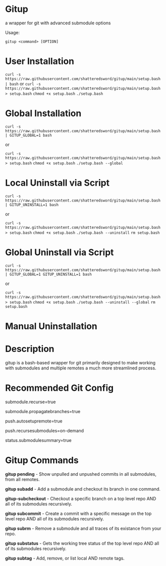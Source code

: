 # Gitup
a wrapper for git with advanced submodule options

Usage:

`gitup <command> [OPTION]`

# User Installation
`curl -s https://raw.githubusercontent.com/shatteredsword/gitup/main/setup.bash | bash`
or
`curl -s https://raw.githubusercontent.com/shatteredsword/gitup/main/setup.bash > setup.bash`
`chmod +x setup.bash`
`./setup.bash`

# Global Installation
`curl -s https://raw.githubusercontent.com/shatteredsword/gitup/main/setup.bash | GITUP_GLOBAL=1 bash`

or

`curl -s https://raw.githubusercontent.com/shatteredsword/gitup/main/setup.bash > setup.bash`
`chmod +x setup.bash`
`./setup.bash --global`

# Local Uninstall via Script
`curl -s https://raw.githubusercontent.com/shatteredsword/gitup/main/setup.bash | GITUP_UNINSTALL=1 bash`

or

`curl -s https://raw.githubusercontent.com/shatteredsword/gitup/main/setup.bash > setup.bash`
`chmod +x setup.bash`
`./setup.bash --uninstall`
`rm setup.bash`

# Global Uninstall via Script
`curl -s https://raw.githubusercontent.com/shatteredsword/gitup/main/setup.bash | GITUP_GLOBAL=1 GITUP_UNINSTALL=1 bash`

or

`curl -s https://raw.githubusercontent.com/shatteredsword/gitup/main/setup.bash > setup.bash`
`chmod +x setup.bash`
`./setup.bash --uninstall --global`
`rm setup.bash`

# Manual Uninstallation

# Description

gitup is a bash-based wrapper for git primarily designed to make working with 
submodules and multiple remotes a much more streamlined process.

# Recommended Git Config

submodule.recurse=true

submodule.propagatebranches=true

push.autosetupremote=true

push.recursesubmodules=on-demand

status.submodulesummary=true

# Gitup Commands
	
**gitup pending** - Show unpulled and unpushed commits in all submodules, from all remotes.

**gitup subadd** - Add a submodule and checkout its branch in one command.

**gitup-subcheckout** - Checkout a specific branch on a top level repo AND all of its submodules recursively.

**gitup subcommit** - Create a commit with a specific message on the top level repo AND all of its submodules recursively.

**gitup subrm** - Remove a submodule and all traces of its existance from your repo.

**gitup substatus** - Gets the working tree status of the top level repo AND all of its submodules recursively.

**gitup subtag** - Add, remove, or list local AND remote tags.